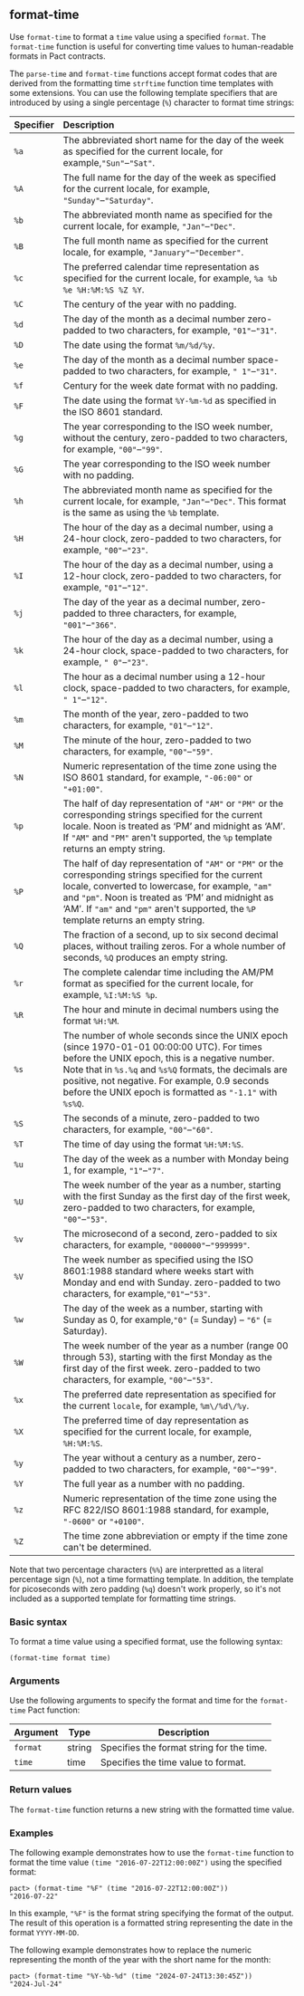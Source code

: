## format-time

Use `format-time` to format a `time` value using a specified `format`.
The `format-time` function is useful for converting time values to human-readable formats in Pact contracts.

The `parse-time` and `format-time` functions accept format codes that are derived from the formatting time `strftime` function time templates with some extensions.
You can use the following template specifiers that are introduced by using a single percentage (`%`) character to format time strings:

| Specifier | Description |
| :-------- | :---------- |
| `%a` | The abbreviated short name for the day of the week as specified for the current locale, for example,`"Sun"`–`"Sat"`. |
| `%A` | The full name for the day of the week as specified for the current locale, for example, `"Sunday"`–`"Saturday"`. |
| `%b` | The abbreviated month name as specified for the current locale, for example, `"Jan"`–`"Dec"`. |
| `%B` | The full month name as specified for the current locale, for example, `"January"`–`"December"`. |
| `%c` | The preferred calendar time representation as specified for the current locale, for example, `%a %b %e %H:%M:%S %Z %Y`.|
| `%C` | The century of the year with no padding.|
| `%d` | The day of the month as a decimal number zero-padded to two characters, for example, `"01"`–`"31"`.|
| `%D` | The date using the format `%m/%d/%y`.|
| `%e` | The day of the month as a decimal number space-padded to two characters, for example, `" 1"`–`"31"`.|
| `%f` | Century for the week date format with no padding.|
| `%F` | The date using the format `%Y-%m-%d` as specified in the ISO 8601 standard.|
| `%g` | The year corresponding to the ISO week number, without the century, zero-padded to two characters, for example, `"00"`–`"99"`.|
| `%G` | The year corresponding to the ISO week number with no padding.|
| `%h` | The abbreviated month name as specified for the current locale, for example, `"Jan"`–`"Dec"`. This format is the same as using the `%b` template.|
| `%H` | The hour of the day as a decimal number, using a 24-hour clock, zero-padded to two characters, for example, `"00"`–`"23"`.|
| `%I` | The hour of the day as a decimal number, using a 12-hour clock, zero-padded to two characters, for example, `"01"`–`"12"`.|
| `%j` | The day of the year as a decimal number, zero-padded to three characters, for example, `"001"`–`"366"`.|
| `%k` | The hour of the day as a decimal number, using a 24-hour clock, space-padded to two characters, for example, `" 0"`–`"23"`.|
| `%l` | The hour as a decimal number using a 12-hour clock, space-padded to two characters, for example, `" 1"`–`"12"`.|
| `%m` | The month of the year, zero-padded to two characters, for example, `"01"`–`"12"`.|
| `%M` | The minute of the hour, zero-padded to two characters, for example, `"00"`–`"59"`.|
| `%N` | Numeric representation of the time zone using the ISO 8601 standard, for example, `"-06:00"` or `"+01:00"`.|
| `%p` | The half of day representation of `"AM"` or `"PM"` or the corresponding strings specified for the current locale. Noon is treated as ‘PM’ and midnight as ‘AM’. If `"AM"` and `"PM"` aren't supported, the `%p` template returns an empty string.|
| `%P` | The half of day representation of `"AM"` or `"PM"` or the corresponding strings specified for the current locale, converted to lowercase, for example, `"am"` and `"pm"`. Noon is treated as ‘PM’ and midnight as ‘AM’. If `"am"` and `"pm"` aren't supported, the `%P` template returns an empty string.|
| `%Q` | The fraction of a second, up to six second decimal places, without trailing zeros. For a whole number of seconds, `%Q` produces an empty string.|
| `%r` | The complete calendar time including the AM/PM format as specified for the current locale, for example, `%I:%M:%S %p`.|
| `%R` | The hour and minute in decimal numbers using the format `%H:%M`.|
| `%s` | The number of whole seconds since the UNIX epoch (since 1970-01-01 00:00:00 UTC). For times before the UNIX epoch, this is a negative number. Note that in `%s.%q` and `%s%Q` formats, the decimals are positive, not negative. For example, 0.9 seconds before the UNIX epoch is formatted as `"-1.1"` with `%s%Q`.|
| `%S` | The seconds of a minute, zero-padded to two characters, for example, `"00"`–`"60"`.|
| `%T` | The time of day using the format `%H:%M:%S`.|
| `%u` | The day of the week as a number with Monday being 1, for example, `"1"`–`"7"`.|
| `%U` | The week number of the year as a number, starting with the first Sunday as the first day of the first week, zero-padded to two characters, for example, `"00"`–`"53"`.|
| `%v` | The microsecond of a second, zero-padded to six characters, for example, `"000000"`–`"999999"`.|
| `%V` | The week number as specified using the ISO 8601:1988 standard where weeks start with Monday and end with Sunday. zero-padded to two characters, for example,`"01"`–`"53"`.|
| `%w` | The day of the week as a number, starting with Sunday as 0, for example,`"0"` (= Sunday) – `"6"` (= Saturday).|
| `%W` | The week number of the year as a number (range 00 through 53), starting with the first Monday as the first day of the first week. zero-padded to two characters, for example, `"00"`–`"53"`.|
| `%x` | The preferred date representation as specified for the current `locale`, for example, `%m\/%d\/%y`.|
| `%X` | The preferred time of day representation as specified for the current locale, for example, `%H:%M:%S`.|
| `%y` | The year without a century as a number, zero-padded to two characters, for example, `"00"`–`"99"`.|
| `%Y` | The full year as a number with no padding.|
| `%z` | Numeric representation of the time zone using the RFC 822/ISO 8601:1988 standard, for example, `"-0600"` or `"+0100"`.|
| `%Z` | The time zone abbreviation or empty if the time zone can't be determined.|

Note that two percentage characters (`%%`) are interpretted as a literal percentage sign (`%`), not a time formatting template.
In addition, the template for picoseconds with zero padding (`%q`) doesn't work properly, so it's not included as a supported template for formatting time strings.

<!-- NEXT GEN DOCS
The following table provides a summary of common time formatting codes:

| Format | Purpose |
| --- | --- |
| %Y | Year with no padding. |
| %m | Month of the year, zero-padded to two characters, "01"–"12" |
| %d | Day of the month, zero-padded to two characters, "01"–"31" |
| %H | Hour of the day using a 24-hour clock, zero-padded to two characters, "00"–"23" |
| %M | Minute of of the hour, zero-padded to two characters, "00"–"59" |
| %S | Second of the minute, zero-padded to two characters, "00"–"60" |

There are many other formatting options.
For example, you can replace the numeric representing the month of the year with the short or long name for the month.
For information about all of the formats supported, see [Time formats](/pact-5/Time/time-functions#time-formats).
-->

### Basic syntax

To format a time value using a specified format, use the following syntax:

```pact
(format-time format time)
```

### Arguments

Use the following arguments to specify the format and time for the `format-time` Pact function:

| Argument | Type | Description |
|--------- |------|------------ |
| `format` | string | Specifies the format string for the time. |
| `time` | time | Specifies the time value to format. |

### Return values

The `format-time` function returns a new string with the formatted time value.

### Examples

The following example demonstrates how to use the `format-time` function to format the time value `(time "2016-07-22T12:00:00Z")` using the specified format:

```pact
pact> (format-time "%F" (time "2016-07-22T12:00:00Z"))
"2016-07-22"
```

In this example, `"%F"` is the format string specifying the format of the output.
The result of this operation is a formatted string representing the date in the format `YYYY-MM-DD`. 

The following example demonstrates how to replace the numeric representing the month of the year with the short name for the month:

```pact
pact> (format-time "%Y-%b-%d" (time "2024-07-24T13:30:45Z"))
"2024-Jul-24"
```
